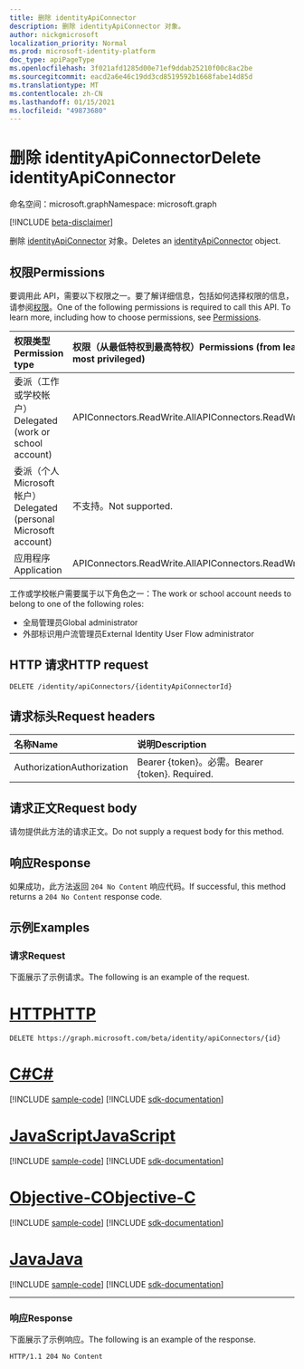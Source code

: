 ```yaml
---
title: 删除 identityApiConnector
description: 删除 identityApiConnector 对象。
author: nickgmicrosoft
localization_priority: Normal
ms.prod: microsoft-identity-platform
doc_type: apiPageType
ms.openlocfilehash: 3f021afd1285d00e71ef9ddab25210f00c8ac2be
ms.sourcegitcommit: eacd2a6e46c19dd3cd8519592b1668fabe14d85d
ms.translationtype: MT
ms.contentlocale: zh-CN
ms.lasthandoff: 01/15/2021
ms.locfileid: "49873680"
---
```

# <a name="delete-identityapiconnector"></a><span data-ttu-id="c87fc-103">删除 identityApiConnector</span><span class="sxs-lookup"><span data-stu-id="c87fc-103">Delete identityApiConnector</span></span>

<span data-ttu-id="c87fc-104">命名空间：microsoft.graph</span><span class="sxs-lookup"><span data-stu-id="c87fc-104">Namespace: microsoft.graph</span></span>

[!INCLUDE [beta-disclaimer](../../includes/beta-disclaimer.md)]

<span data-ttu-id="c87fc-105">删除 [identityApiConnector](../resources/identityapiconnector.md) 对象。</span><span class="sxs-lookup"><span data-stu-id="c87fc-105">Deletes an [identityApiConnector](../resources/identityapiconnector.md) object.</span></span>

## <a name="permissions"></a><span data-ttu-id="c87fc-106">权限</span><span class="sxs-lookup"><span data-stu-id="c87fc-106">Permissions</span></span>

<span data-ttu-id="c87fc-p101">要调用此 API，需要以下权限之一。要了解详细信息，包括如何选择权限的信息，请参阅[权限](/graph/permissions-reference)。</span><span class="sxs-lookup"><span data-stu-id="c87fc-p101">One of the following permissions is required to call this API. To learn more, including how to choose permissions, see [Permissions](/graph/permissions-reference).</span></span>

| <span data-ttu-id="c87fc-109">权限类型</span><span class="sxs-lookup"><span data-stu-id="c87fc-109">Permission type</span></span>                        | <span data-ttu-id="c87fc-110">权限（从最低特权到最高特权）</span><span class="sxs-lookup"><span data-stu-id="c87fc-110">Permissions (from least to most privileged)</span></span> |
| :------------------------------------- | :------------------------------------------ |
| <span data-ttu-id="c87fc-111">委派（工作或学校帐户）</span><span class="sxs-lookup"><span data-stu-id="c87fc-111">Delegated (work or school account)</span></span>     | <span data-ttu-id="c87fc-112">APIConnectors.ReadWrite.All</span><span class="sxs-lookup"><span data-stu-id="c87fc-112">APIConnectors.ReadWrite.All</span></span> |
| <span data-ttu-id="c87fc-113">委派（个人 Microsoft 帐户）</span><span class="sxs-lookup"><span data-stu-id="c87fc-113">Delegated (personal Microsoft account)</span></span> | <span data-ttu-id="c87fc-114">不支持。</span><span class="sxs-lookup"><span data-stu-id="c87fc-114">Not supported.</span></span>  |
| <span data-ttu-id="c87fc-115">应用程序</span><span class="sxs-lookup"><span data-stu-id="c87fc-115">Application</span></span>                            | <span data-ttu-id="c87fc-116">APIConnectors.ReadWrite.All</span><span class="sxs-lookup"><span data-stu-id="c87fc-116">APIConnectors.ReadWrite.All</span></span> |

<span data-ttu-id="c87fc-117">工作或学校帐户需要属于以下角色之一：</span><span class="sxs-lookup"><span data-stu-id="c87fc-117">The work or school account needs to belong to one of the following roles:</span></span>

* <span data-ttu-id="c87fc-118">全局管理员</span><span class="sxs-lookup"><span data-stu-id="c87fc-118">Global administrator</span></span>
* <span data-ttu-id="c87fc-119">外部标识用户流管理员</span><span class="sxs-lookup"><span data-stu-id="c87fc-119">External Identity User Flow administrator</span></span>

## <a name="http-request"></a><span data-ttu-id="c87fc-120">HTTP 请求</span><span class="sxs-lookup"><span data-stu-id="c87fc-120">HTTP request</span></span>

<!-- {
  "blockType": "ignored"
}
-->
``` http
DELETE /identity/apiConnectors/{identityApiConnectorId}
```

## <a name="request-headers"></a><span data-ttu-id="c87fc-121">请求标头</span><span class="sxs-lookup"><span data-stu-id="c87fc-121">Request headers</span></span>
|<span data-ttu-id="c87fc-122">名称</span><span class="sxs-lookup"><span data-stu-id="c87fc-122">Name</span></span>|<span data-ttu-id="c87fc-123">说明</span><span class="sxs-lookup"><span data-stu-id="c87fc-123">Description</span></span>|
|:---|:---|
|<span data-ttu-id="c87fc-124">Authorization</span><span class="sxs-lookup"><span data-stu-id="c87fc-124">Authorization</span></span>|<span data-ttu-id="c87fc-p102">Bearer {token}。必需。</span><span class="sxs-lookup"><span data-stu-id="c87fc-p102">Bearer {token}. Required.</span></span>|

## <a name="request-body"></a><span data-ttu-id="c87fc-127">请求正文</span><span class="sxs-lookup"><span data-stu-id="c87fc-127">Request body</span></span>
<span data-ttu-id="c87fc-128">请勿提供此方法的请求正文。</span><span class="sxs-lookup"><span data-stu-id="c87fc-128">Do not supply a request body for this method.</span></span>

## <a name="response"></a><span data-ttu-id="c87fc-129">响应</span><span class="sxs-lookup"><span data-stu-id="c87fc-129">Response</span></span>

<span data-ttu-id="c87fc-130">如果成功，此方法返回 `204 No Content` 响应代码。</span><span class="sxs-lookup"><span data-stu-id="c87fc-130">If successful, this method returns a `204 No Content` response code.</span></span>

## <a name="examples"></a><span data-ttu-id="c87fc-131">示例</span><span class="sxs-lookup"><span data-stu-id="c87fc-131">Examples</span></span>

### <a name="request"></a><span data-ttu-id="c87fc-132">请求</span><span class="sxs-lookup"><span data-stu-id="c87fc-132">Request</span></span>

<span data-ttu-id="c87fc-133">下面展示了示例请求。</span><span class="sxs-lookup"><span data-stu-id="c87fc-133">The following is an example of the request.</span></span>


# <a name="http"></a>[<span data-ttu-id="c87fc-134">HTTP</span><span class="sxs-lookup"><span data-stu-id="c87fc-134">HTTP</span></span>](#tab/http)
<!-- {
  "blockType": "request",
  "name": "delete_identityapiconnector"
}
-->

``` http
DELETE https://graph.microsoft.com/beta/identity/apiConnectors/{id}
```
# <a name="c"></a>[<span data-ttu-id="c87fc-135">C#</span><span class="sxs-lookup"><span data-stu-id="c87fc-135">C#</span></span>](#tab/csharp)
[!INCLUDE [sample-code](../includes/snippets/csharp/delete-identityapiconnector-csharp-snippets.md)]
[!INCLUDE [sdk-documentation](../includes/snippets/snippets-sdk-documentation-link.md)]

# <a name="javascript"></a>[<span data-ttu-id="c87fc-136">JavaScript</span><span class="sxs-lookup"><span data-stu-id="c87fc-136">JavaScript</span></span>](#tab/javascript)
[!INCLUDE [sample-code](../includes/snippets/javascript/delete-identityapiconnector-javascript-snippets.md)]
[!INCLUDE [sdk-documentation](../includes/snippets/snippets-sdk-documentation-link.md)]

# <a name="objective-c"></a>[<span data-ttu-id="c87fc-137">Objective-C</span><span class="sxs-lookup"><span data-stu-id="c87fc-137">Objective-C</span></span>](#tab/objc)
[!INCLUDE [sample-code](../includes/snippets/objc/delete-identityapiconnector-objc-snippets.md)]
[!INCLUDE [sdk-documentation](../includes/snippets/snippets-sdk-documentation-link.md)]

# <a name="java"></a>[<span data-ttu-id="c87fc-138">Java</span><span class="sxs-lookup"><span data-stu-id="c87fc-138">Java</span></span>](#tab/java)
[!INCLUDE [sample-code](../includes/snippets/java/delete-identityapiconnector-java-snippets.md)]
[!INCLUDE [sdk-documentation](../includes/snippets/snippets-sdk-documentation-link.md)]

---


### <a name="response"></a><span data-ttu-id="c87fc-139">响应</span><span class="sxs-lookup"><span data-stu-id="c87fc-139">Response</span></span>

<span data-ttu-id="c87fc-140">下面展示了示例响应。</span><span class="sxs-lookup"><span data-stu-id="c87fc-140">The following is an example of the response.</span></span>

<!-- {
  "blockType": "response",
}
-->

``` http
HTTP/1.1 204 No Content
```
